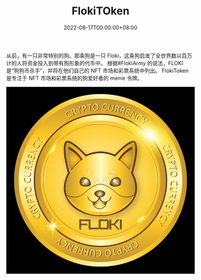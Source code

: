 ﻿---
title: "FlokiTOken"
description: "Floki 是社区驱动的去中心化加密货币，为持有者提供即时奖励。您只需持有即可赚取更多 $FlokiToken。"
date: 2022-08-17T00:00:00+08:00
lastmod: 2022-08-17T00:00:00+08:00
draft: false
authors: ["boogArno"]
featuredImage: "flokitoken.png"
tags: ["High risk","FlokiTOken"]
categories: ["nfts"]
nfts: ["High risk"]
blockchain: "BSC"
website: "https://floktoken.com/"
twitter: "https://twitter.com/FlokiTokenBSC"
discord: ""
telegram: ""
github: ""
youtube: ""
twitch: ""
facebook: ""
instagram: ""
reddit: ""
medium: "https://t.co/CWbl8UdgJg?amp=1"
steam: ""
gitbook: ""
googleplay: ""
appstore: ""
status: "Live"
weight: 
lightgallery: true
toc: true
pinned: false
recommend: false
recommend1: false
---
从前，有一只非常特别的狗。那条狗是一只 Floki，这条狗启发了全世界数以百万计的人将资金投入到带有狗形象的代币中。
根据#FlokiArmy 的说法，FLOKI 是“狗狗币杀手”，并将在他们自己的 NFT 市场和彩票系统中列出。
FlokiToken 是专注于 NFT 市场和彩票系统的狗爱好者的 meme 令牌。

![floki-inu-gold-coin-crypto-currency-shiba-golden-light-vector-eps-235137143](floki-inu-gold-coin-crypto-currency-shiba-golden-light-vector-eps-235137143.jpg)